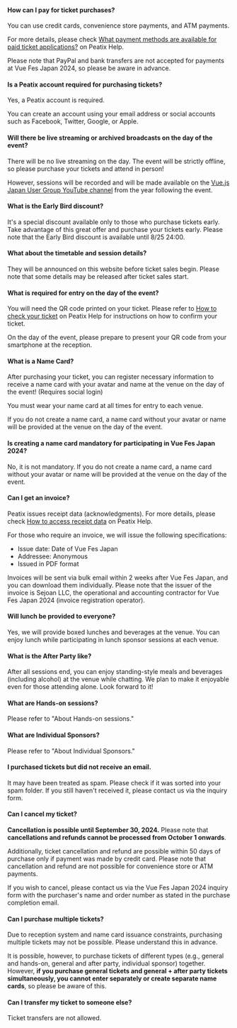 #### How can I pay for ticket purchases?
You can use credit cards, convenience store payments, and ATM payments.

For more details, please check [What payment methods are available for paid ticket applications?](https://help-attendee.peatix.com/en/support/solutions/articles/44001821736-what-payment-methods-are-available-for-paid-ticket-applications-) on Peatix Help.

Please note that PayPal and bank transfers are not accepted for payments at Vue Fes Japan 2024, so please be aware in advance.

#### Is a Peatix account required for purchasing tickets?
Yes, a Peatix account is required.

You can create an account using your email address or social accounts such as Facebook, Twitter, Google, or Apple.

#### Will there be live streaming or archived broadcasts on the day of the event?
There will be no live streaming on the day. The event will be strictly offline, so please purchase your tickets and attend in person!

However, sessions will be recorded and will be made available on the [Vue.js Japan User Group YouTube channel](https://www.youtube.com/channel/UC6KPwA1kZJtQYdlh8_2hxCA) from the year following the event.

#### What is the Early Bird discount?
It's a special discount available only to those who purchase tickets early. Take advantage of this great offer and purchase your tickets early. Please note that the Early Bird discount is available until 8/25 24:00.

#### What about the timetable and session details?
They will be announced on this website before ticket sales begin. Please note that some details may be released after ticket sales start.

#### What is required for entry on the day of the event?
You will need the QR code printed on your ticket. Please refer to [How to check your ticket](https://help-attendee.peatix.com/en/support/solutions/articles/44001821775-how-to-check-your-ticket) on Peatix Help for instructions on how to confirm your ticket.

On the day of the event, please prepare to present your QR code from your smartphone at the reception.

#### What is a Name Card?
After purchasing your ticket, you can register necessary information to receive a name card with your avatar and name at the venue on the day of the event! (Requires social login)

You must wear your name card at all times for entry to each venue.

If you do not create a name card, a name card without your avatar or name will be provided at the venue on the day of the event.

#### Is creating a name card mandatory for participating in Vue Fes Japan 2024?
No, it is not mandatory. If you do not create a name card, a name card without your avatar or name will be provided at the venue on the day of the event.

#### Can I get an invoice?
Peatix issues receipt data (acknowledgments). For more details, please check [How to access receipt data](https://help-attendee.peatix.com/en/support/solutions/articles/44001821741-how-to-access-receipt-data) on Peatix Help.

For those who require an invoice, we will issue the following specifications:

- Issue date: Date of Vue Fes Japan
- Addressee: Anonymous
- Issued in PDF format

Invoices will be sent via bulk email within 2 weeks after Vue Fes Japan, and you can download them individually. Please note that the issuer of the invoice is Sejoan LLC, the operational and accounting contractor for Vue Fes Japan 2024 (invoice registration operator).

#### Will lunch be provided to everyone?
Yes, we will provide boxed lunches and beverages at the venue. You can enjoy lunch while participating in lunch sponsor sessions at each venue.

#### What is the After Party like?
After all sessions end, you can enjoy standing-style meals and beverages (including alcohol) at the venue while chatting. We plan to make it enjoyable even for those attending alone. Look forward to it!

#### What are Hands-on sessions?
Please refer to "About Hands-on sessions."

#### What are Individual Sponsors?
Please refer to "About Individual Sponsors."

#### I purchased tickets but did not receive an email.
It may have been treated as spam. Please check if it was sorted into your spam folder. If you still haven't received it, please contact us via the inquiry form.

#### Can I cancel my ticket?
**Cancellation is possible until September 30, 2024.** Please note that **cancellations and refunds cannot be processed from October 1 onwards**.

Additionally, ticket cancellation and refund are possible within 50 days of purchase only if payment was made by credit card. Please note that cancellation and refund are not possible for convenience store or ATM payments.

If you wish to cancel, please contact us via the Vue Fes Japan 2024 inquiry form with the purchaser's name and order number as stated in the purchase completion email.

#### Can I purchase multiple tickets?
Due to reception system and name card issuance constraints, purchasing multiple tickets may not be possible. Please understand this in advance.

It is possible, however, to purchase tickets of different types (e.g., general and hands-on, general and after party, individual sponsor) together. However, **if you purchase general tickets and general + after party tickets simultaneously, you cannot enter separately or create separate name cards**, so please be aware of this.

#### Can I transfer my ticket to someone else?
Ticket transfers are not allowed.
